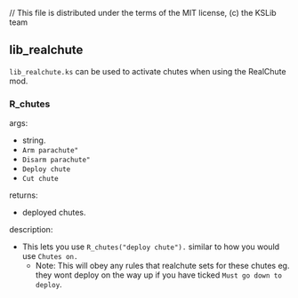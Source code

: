 // This file is distributed under the terms of the MIT license, (c) the KSLib team

## lib_realchute

``lib_realchute.ks`` can be used to activate chutes when using the RealChute mod.

### R_chutes

args:
  * string.
   * ``Arm parachute"``
   * ``Disarm parachute"``
   * ``Deploy chute``
   * ``Cut chute``

returns:
  * deployed chutes.
  
description:
  * This lets you use ``R_chutes("deploy chute").`` similar to how you would use ``Chutes on.``
    * Note: This will obey any rules that realchute sets for these chutes eg. they wont deploy on the way up if you have ticked ``Must go down to deploy``.
